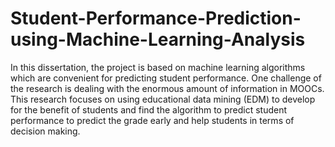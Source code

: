 # Student-Performance-Prediction-using-Machine-Learning-Analysis
In this dissertation, the project is based on machine learning algorithms
which are convenient for predicting student performance. One challenge of the research is dealing with the enormous amount of information in MOOCs. This research focuses on using educational data mining (EDM) to develop for the benefit of students and find the algorithm to predict student performance to predict the grade early and help students in terms of decision making.
